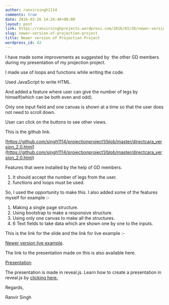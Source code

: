 ```yaml
---
author: ranvirsingh1114
comments: true
date: 2016-03-26 14:24:46+00:00
layout: post
link: https://ranvirsinghprojects.wordpress.com/2016/03/26/newer-version-of-projection-project/
slug: newer-version-of-projection-project
title: Newer version of Projection Project
wordpress_id: 42
---
```


I have made some improvements as suggested by  the other GD members during my presentation of my projection project.




I made use of loops and functions while writing the code.




Used JavaScript to write HTML.




And added a feature where user can give the number of legs by himself(which can be both even and odd).




Only one input field and one canvas is shown at a time so that the user does not need to scroll down.




User can click on the buttons to see other views.




This is the github link.




[https://github.com/singh1114/projectionproject1/blob/master/directcara_version_2.0.html](https://github.com/singh1114/projectionproject1/blob/master/directcara_version_2.0.html)


Features that were installed by the help of GD members.

1. It should accept the number of legs from the user.
2. functions and loops must be used.

So, I used the opportunity to make this. I also added some of the features myself for example :-

1. Making a single page structure.
2. Using bootstrap to make a responsive structure.
3. Using only one canvas to make all the structures.
4. 6 Text fields to take data which are shown one by one to the inputs.

This is the link for the slide and the link for live example :-

[Newer version live example](http://singh1114.github.io/directcara_version_2.0.html).

The link to the presentation made on this is also available here.

[Presentation](http://singh1114.github.io/slides/slide2.html#/)

The presentation is made in reveal.js. Learn how to create a presentation in reveal.js by [clicking here.](https://ranvirsinghprojects.wordpress.com/2016/04/07/making-a-presentation-in-reveal-js/)

Regards,

Ranvir Singh




